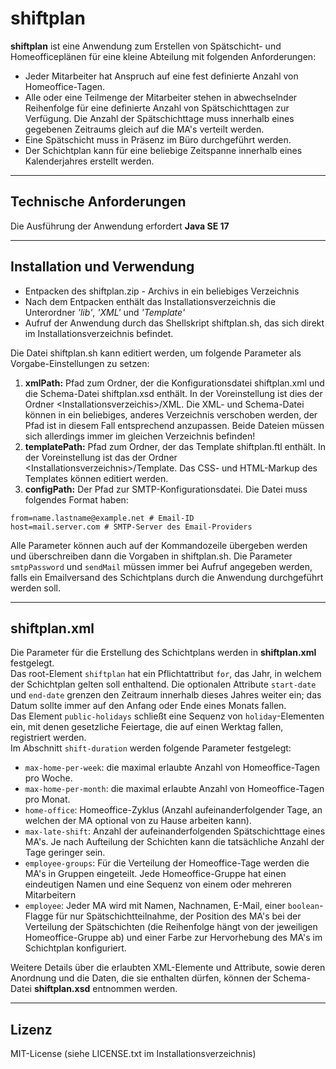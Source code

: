 # shiftplan

**shiftplan** ist eine Anwendung zum Erstellen von Spätschicht- und Homeofficeplänen für eine kleine Abteilung mit 
folgenden Anforderungen:

* Jeder Mitarbeiter hat Anspruch auf eine fest definierte Anzahl von Homeoffice-Tagen.
* Alle oder eine Teilmenge der Mitarbeiter stehen in abwechselnder Reihenfolge für eine definierte Anzahl von 
Spätschichttagen zur Verfügung. Die Anzahl der Spätschichttage muss innerhalb eines gegebenen Zeitraums gleich auf 
die MA's verteilt werden.
* Eine Spätschicht muss in Präsenz im Büro durchgeführt werden.
* Der Schichtplan kann für eine beliebige Zeitspanne innerhalb eines Kalenderjahres erstellt werden.

---
## Technische Anforderungen
Die Ausführung der Anwendung erfordert **Java SE 17** 

---
## Installation und Verwendung

* Entpacken des shiftplan.zip - Archivs in ein beliebiges Verzeichnis
* Nach dem Entpacken enthält das Installationsverzeichnis die Unterordner _'lib'_, _'XML'_ und _'Template'_
* Aufruf der Anwendung durch das Shellskript shiftplan.sh, das sich direkt im Installationsverzeichnis befindet.

Die Datei shiftplan.sh kann editiert werden, um folgende Parameter als Vorgabe-Einstellungen zu setzen:
1. **xmlPath:** Pfad zum Ordner, der die Konfigurationsdatei shiftplan.xml und die Schema-Datei shiftplan.xsd enthält.
In der Voreinstellung ist dies der Ordner \<Installationsverzeichis\>/XML. Die XML- und Schema-Datei können in 
ein beliebiges, anderes Verzeichnis verschoben werden, der Pfad ist in diesem Fall entsprechend anzupassen. Beide
Dateien müssen sich allerdings immer im gleichen Verzeichnis befinden!
2. **templatePath:** Pfad zum Ordner, der das Template shiftplan.ftl enthält. In der Voreinstellung ist das der Ordner 
\<Installationsverzeichnis\>/Template. Das CSS- und HTML-Markup des Templates können editiert werden.
3. **configPath:** Der Pfad zur SMTP-Konfigurationsdatei. Die Datei muss folgendes Format haben:
```
from=name.lastname@example.net # Email-ID
host=mail.server.com # SMTP-Server des Email-Providers
```

Alle Parameter können auch auf der Kommandozeile übergeben werden und überschreiben dann die Vorgaben in shiftplan.sh.
Die Parameter `smtpPassword` und `sendMail` müssen immer bei Aufruf angegeben werden, falls ein Emailversand des 
Schichtplans durch die Anwendung durchgeführt werden soll.

---
## shiftplan.xml
Die Parameter für die Erstellung des Schichtplans werden in **shiftplan.xml** festgelegt.\
Das root-Element `shiftplan` hat ein Pflichtattribut `for`, das Jahr, in welchem der Schichtplan gelten soll enthaltend.
Die optionalen Attribute `start-date` und `end-date` grenzen den Zeitraum innerhalb dieses Jahres weiter ein; das
Datum sollte immer auf den Anfang oder Ende eines Monats fallen.\
Das Element `public-holidays` schließt eine Sequenz von `holiday`-Elementen ein, mit denen gesetzliche Feiertage, die
auf einen Werktag fallen, registriert werden.\
Im Abschnitt `shift-duration` werden folgende Parameter festgelegt:
- `max-home-per-week`: die maximal erlaubte Anzahl von Homeoffice-Tagen pro Woche.
- `max-home-per-month`: die maximal erlaubte Anzahl von Homeoffice-Tagen pro Monat.
- `home-office`: Homeoffice-Zyklus (Anzahl aufeinanderfolgender Tage, an welchen der MA optional von zu Hause arbeiten kann).
- `max-late-shift`: Anzahl der aufeinanderfolgenden Spätschichttage eines MA's. Je nach Aufteilung der Schichten kann
die tatsächliche Anzahl der Tage geringer sein.
- `employee-groups`: Für die Verteilung der Homeoffice-Tage werden die MA's in Gruppen eingeteilt. Jede Homeoffice-Gruppe
hat einen eindeutigen Namen und eine Sequenz von einem oder mehreren Mitarbeitern
- `employee`: Jeder MA wird mit Namen, Nachnamen, E-Mail, einer `boolean`-Flagge für nur Spätschichtteilnahme, der 
Position des MA's bei der Verteilung der Spätschichten (die Reihenfolge hängt von der jeweiligen Homeoffice-Gruppe ab)
und einer Farbe zur Hervorhebung des MA's im Schichtplan konfiguriert.

Weitere Details über die erlaubten XML-Elemente und Attribute, sowie deren Anordnung und die Daten, die sie enthalten 
dürfen, können der Schema-Datei **shiftplan.xsd** entnommen werden.

---

## Lizenz
MIT-License (siehe LICENSE.txt im Installationsverzeichnis)

